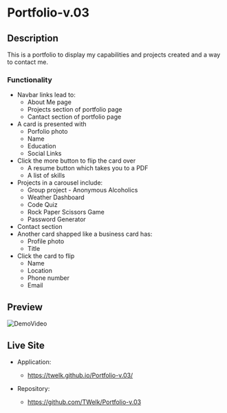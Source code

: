 # Portfolio-v.03

## Description
This is a portfolio to display my capabilities and projects created and a way to contact me.

### Functionality
- Navbar links lead to:
    - About Me page
    - Projects section of portfolio page
    - Cantact section of portfolio page
- A card is presented with
    - Porfolio photo
    - Name
    - Education
    - Social Links
- Click the more button to flip the card over
    - A resume button which takes you to a PDF
    - A list of skills
- Projects in a carousel include:
    - Group project - Anonymous Alcoholics
    - Weather Dashboard
    - Code Quiz
    - Rock Paper Scissors Game
    - Password Generator
- Contact section
- Another card shapped like a business card has:
    - Profile photo
    - Title
- Click the card to flip
    - Name
    - Location
    - Phone number
    - Email

## Preview
![DemoVideo](./Assets/Images/Protfolio-v2.gif)

## Live Site
* Application:
    * https://twelk.github.io/Portfolio-v.03/

* Repository:
    * https://github.com/TWelk/Portfolio-v.03
